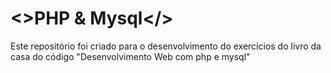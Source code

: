 # <>PHP & Mysql</>
Este repositório foi criado para o desenvolvimento do exercícios do livro da casa do código "Desenvolvimento Web com php e mysql"
